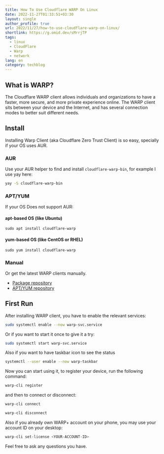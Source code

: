 ```yaml
---
title: How To Use Cloudflare WARP On Linux
date: 2022-11-27T01:33:51+03:30
layout: single
author_profile: true
url: 2022/11/27/how-to-use-cloudflare-warp-on-linux/
shortlink: https://g.omid.dev/sMrrjTP
tags:
  - linux
  - CloudFlare
  - Warp
  - network
lang: en
category: techblog
---
```


## What is WARP?

The Cloudflare WARP client allows individuals and organizations to have a faster, more secure, and more private experience online. The WARP client sits between your device and the Internet, and has several connection modes to better suit different needs.

## Install

Installing Warp Client (aka Cloudflare Zero Trust Client) is so easy, specially if your OS uses AUR.

### AUR

Use your AUR helper to find and install `cloudflare-warp-bin`, for example I use yay here:

```bash
yay -S cloudflare-warp-bin
```

### APT/YUM

If your OS Does not support AUR:

#### apt-based OS (like Ubuntu)

```sudo apt install cloudflare-warp```

#### yum-based OS (like CentOS or RHEL)

```sudo yum install cloudflare-warp```

### Manual

Or get the latest WARP clients manually.

* [Package repository](https://pkg.cloudflareclient.com/packages/cloudflare-warp)
* [APT/YUM repository](https://pkg.cloudflareclient.com/install)

## First Run

After installing WARP client, you have to enable the relevant services:

```bash
sudo systemctl enable --now warp-svc.service
```

Or if you want to start it once to give it a try:

```bash
sudo systemctl start warp-svc.service
```

Also if you want to have taskbar icon to see the status

```bash
systemctl --user enable --now warp-taskbar
```

Now you can start using it, to register your device, run the following command:

```bash
warp-cli register
```

and then to connect or disconnect:

```bash
warp-cli connect
```

```bash
warp-cli disconnect
```

Also if you already own WARP+ account on your phone, you may use your account ID on your desktop:

```bash
warp-cli set-license <YOUR-ACCOUNT-ID>
```

Feel free to ask any questions you have.
